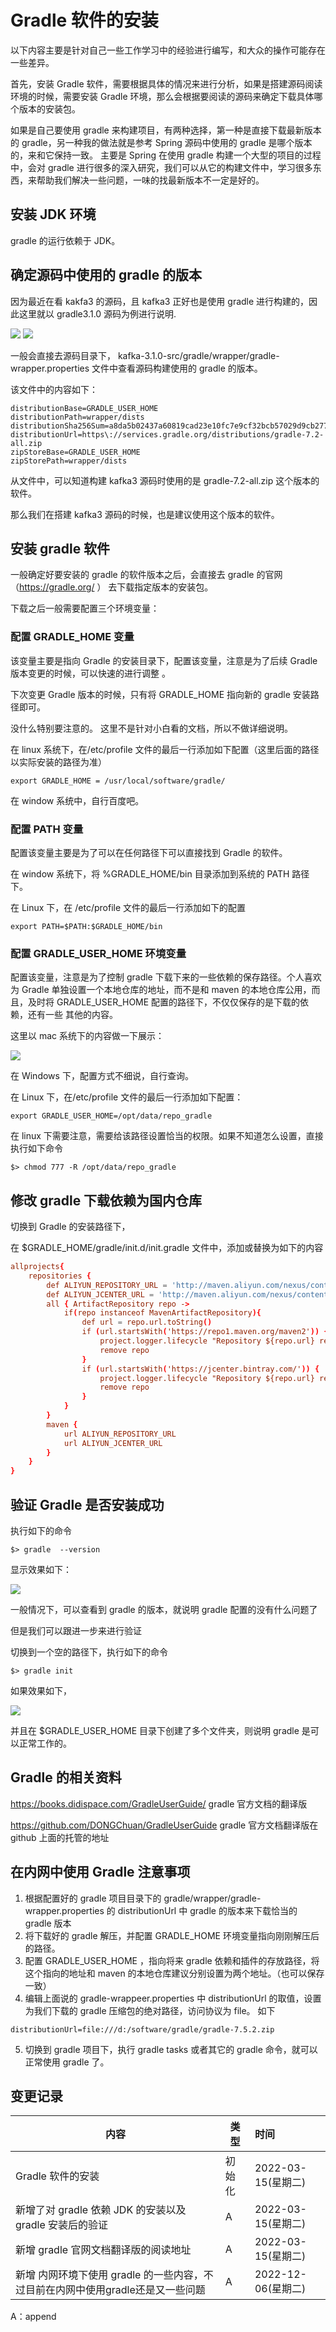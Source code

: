 # Gradle 软件的安装

以下内容主要是针对自己一些工作学习中的经验进行编写，和大众的操作可能存在一些差异。

首先，安装 Gradle 软件，需要根据具体的情况来进行分析，如果是搭建源码阅读环境的时候，需要安装 Gradle 环境，那么会根据要阅读的源码来确定下载具体哪个版本的安装包。

如果是自己要使用 gradle 来构建项目，有两种选择，第一种是直接下载最新版本的 gradle，另一种我的做法就是参考 Spring 源码中使用的 gradle 是哪个版本的，来和它保持一致。 主要是 Spring 在使用 gradle 构建一个大型的项目的过程中，会对 gradle 进行很多的深入研究，我们可以从它的构建文件中，学习很多东西，来帮助我们解决一些问题，一味的找最新版本不一定是好的。

## 安装 JDK 环境

gradle 的运行依赖于 JDK。

## 确定源码中使用的 gradle 的版本

因为最近在看 kakfa3 的源码，且 kafka3 正好也是使用 gradle 进行构建的，因此这里就以 gradle3.1.0 源码为例进行说明.

<img src="./pic/01_确定源码构建使用的gradle的版本.png">

<img src="./pic/02_查看gradle-wrapper文件来确定源码构建时使用的gradle的版本.png" >

一般会直接去源码目录下， kafka-3.1.0-src/gradle/wrapper/gradle-wrapper.properties 文件中查看源码构建使用的 gradle 的版本。

该文件中的内容如下：

```properties
distributionBase=GRADLE_USER_HOME
distributionPath=wrapper/dists
distributionSha256Sum=a8da5b02437a60819cad23e10fc7e9cf32bcb57029d9cb277e26eeff76ce014b
distributionUrl=https\://services.gradle.org/distributions/gradle-7.2-all.zip
zipStoreBase=GRADLE_USER_HOME
zipStorePath=wrapper/dists
```

从文件中，可以知道构建 kafka3 源码时使用的是 gradle-7.2-all.zip 这个版本的软件。

那么我们在搭建 kafka3 源码的时候，也是建议使用这个版本的软件。

## 安装 gradle 软件

一般确定好要安装的 gradle 的软件版本之后，会直接去 gradle 的官网 （https://gradle.org/ ） 去下载指定版本的安装包。

下载之后一般需要配置三个环境变量：

### 配置 **GRADLE_HOME** 变量

该变量主要是指向 Gradle 的安装目录下，配置该变量，注意是为了后续 Gradle 版本变更的时候，可以快速的进行调整 。

下次变更 Gradle 版本的时候，只有将 GRADLE_HOME 指向新的 gradle 安装路径即可。

没什么特别要注意的。 这里不是针对小白看的文档，所以不做详细说明。

在 linux 系统下，在/etc/profile 文件的最后一行添加如下配置（这里后面的路径以实际安装的路径为准）

```
export GRADLE_HOME = /usr/local/software/gradle/
```

在 window 系统中，自行百度吧。

### 配置 PATH 变量

配置该变量主要是为了可以在任何路径下可以直接找到 Gradle 的软件。

在 window 系统下，将 %GRADLE_HOME/bin 目录添加到系统的 PATH 路径下。

在 Linux 下，在 /etc/profile 文件的最后一行添加如下的配置

```
export PATH=$PATH:$GRADLE_HOME/bin
```

### 配置 GRADLE_USER_HOME 环境变量

配置该变量，注意是为了控制 gradle 下载下来的一些依赖的保存路径。个人喜欢为 Gradle 单独设置一个本地仓库的地址，而不是和 maven 的本地仓库公用，而且，及时将 GRADLE_USER_HOME 配置的路径下，不仅仅保存的是下载的依赖，还有一些 其他的内容。

这里以 mac 系统下的内容做一下展示：

<img src="./pic/03_gradle的userHome路径下的内容.png">

在 Windows 下，配置方式不细说，自行查询。

在 Linux 下，在/etc/profile 文件的最后一行添加如下配置：

```
export GRADLE_USER_HOME=/opt/data/repo_gradle
```

在 linux 下需要注意，需要给该路径设置恰当的权限。如果不知道怎么设置，直接执行如下命令

```shell
$> chmod 777 -R /opt/data/repo_gradle
```

## 修改 gradle 下载依赖为国内仓库

切换到 Gradle 的安装路径下，

在 $GRADLE_HOME/gradle/init.d/init.gradle 文件中，添加或替换为如下的内容

```conf
allprojects{
    repositories {
        def ALIYUN_REPOSITORY_URL = 'http://maven.aliyun.com/nexus/content/groups/public'
        def ALIYUN_JCENTER_URL = 'http://maven.aliyun.com/nexus/content/repositories/jcenter'
        all { ArtifactRepository repo ->
            if(repo instanceof MavenArtifactRepository){
                def url = repo.url.toString()
                if (url.startsWith('https://repo1.maven.org/maven2')) {
                    project.logger.lifecycle "Repository ${repo.url} replaced by $ALIYUN_REPOSITORY_URL."
                    remove repo
                }
                if (url.startsWith('https://jcenter.bintray.com/')) {
                    project.logger.lifecycle "Repository ${repo.url} replaced by $ALIYUN_JCENTER_URL."
                    remove repo
                }
            }
        }
        maven {
            url ALIYUN_REPOSITORY_URL
            url ALIYUN_JCENTER_URL
        }
    }
}
```

## 验证 Gradle 是否安装成功

执行如下的命令

```shell
$> gradle  --version
```

显示效果如下：

<img src="./pic/04_查看gradle的版本来验证gralde是否安装成功.png">

一般情况下，可以查看到 gradle 的版本，就说明 gradle 配置的没有什么问题了

但是我们可以跟进一步来进行验证

切换到一个空的路径下，执行如下的命令

```shell
$> gradle init
```

如果效果如下，

<img src="./pic/05_通过gradleinit查看是否可以正常工作.png">

并且在 $GRADLE_USER_HOME 目录下创建了多个文件夹，则说明 gradle 是可以正常工作的。

## Gradle 的相关资料

https://books.didispace.com/GradleUserGuide/ gradle 官方文档的翻译版

https://github.com/DONGChuan/GradleUserGuide gradle 官方文档翻译版在 github 上面的托管的地址

## 在内网中使用 Gradle 注意事项

1. 根据配置好的 gradle 项目目录下的 gradle/wrapper/gradle-wrapper.properties 的 distributionUrl 中 gradle 的版本来下载恰当的 gradle 版本
2. 将下载好的 gradle 解压，并配置 GRADLE_HOME 环境变量指向刚刚解压后的路径。
3. 配置 GRADLE_USER_HOME ，指向将来 gradle 依赖和插件的存放路径，将这个指向的地址和 maven 的本地仓库建议分别设置为两个地址。（也可以保存一致）
4. 编辑上面说的 gradle-wrappeer.properties 中 distributionUrl 的取值，设置为我们下载的 gradle 压缩包的绝对路径，访问协议为 file。 如下

```
distributionUrl=file:///d:/software/gradle/gradle-7.5.2.zip
```

5. 切换到 gradle 项目下，执行 gradle tasks 或者其它的 gradle 命令，就可以正常使用 gradle 了。

## 变更记录

| 内容                                                    | 类型   | 时间               |
| ------------------------------------------------------- | ------ | :----------------- |
| Gradle 软件的安装                                       | 初始化 | 2022-03-15(星期二) |
| 新增了对 gradle 依赖 JDK 的安装以及 gradle 安装后的验证 | A      | 2022-03-15(星期二) |
| 新增 gradle 官网文档翻译版的阅读地址                    | A      | 2022-03-15(星期二) |
| 新增 内网环境下使用 gradle 的一些内容，不过目前在内网中使用gradle还是又一些问题                   | A      | 2022-12-06(星期二) |

A：append
